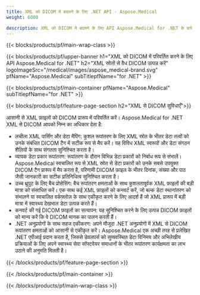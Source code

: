 ```yaml
---
title: XML को DICOM में बदलने के लिए .NET API - Aspose.Medical
weight: 6000

description: XML को DICOM में बदलने के लिए API Aspose.Medical for .NET के बारे में जानकारी
---
```


{{< blocks/products/pf/main-wrap-class >}}

{{< blocks/products/pf/upper-banner h1="XML को DICOM में परिवर्तित करने के लिए API Aspose.Medical for .NET" h2="XML स्रोतों से वैध DICOM उत्पन्न करें" logoImageSrc="/medical/images/aspose_medical-brand.svg" pfName="Aspose.Medical" subTitlepfName="for .NET" >}}

{{< blocks/products/pf/main-container pfName="Aspose.Medical" subTitlepfName="for .NET" >}}

{{< blocks/products/pf/feature-page-section h2="XML से DICOM सुविधाएँ">}}

<p>आसानी से XML फ़ाइलों को DICOM प्रारूप में परिवर्तित करें। Aspose.Medical for .NET XML से DICOM आपको निम्न का अधिकार देता है:</p>

<ul>
<li>लचीला XML पार्सिंग और डेटा मैपिंग: कुशल रूपांतरण के लिए XML स्रोत के भीतर डेटा तत्वों को उनके संबंधित DICOM टैग में सटीक रूप से मैप करें। यह विविध XML स्वरूपों और डेटा संगठन शैलियों के साथ संगतता सुनिश्चित करता है।</li>
<li>व्यापक डेटा प्रकार रूपांतरण: रूपांतरण के दौरान विभिन्न डेटा प्रकारों को निर्बाध रूप से संभालें। Aspose.Medical स्वचालित रूप से XML स्रोत से डेटा प्रकारों को उनके सबसे उपयुक्त DICOM टैग प्रारूप में मैप करता है, परिणामी DICOM फ़ाइल के भीतर दिनांक, संख्या और पाठ जैसी जानकारी का सटीक प्रतिनिधित्व सुनिश्चित करता है।</li>
<li>उच्च थ्रूपुट के लिए बैच प्रोसेसिंग: बैच रूपांतरण क्षमताओं के साथ कुशलतापूर्वक XML फ़ाइलों की बड़ी मात्रा को संसाधित करें। एक साथ कई XML फ़ाइलों को कनवर्ट करें, जो बल्क डेटा स्थानांतरण को संभालने या स्वचालित वर्कफ़्लोज़ के साथ एकीकृत करने के लिए आदर्श हैं जो XML प्रारूप में बड़ी मात्रा में स्वास्थ्य देखभाल डेटा उत्पन्न करते हैं।</li>
<li>कनवर्ट की गई DICOM फ़ाइलों का सत्यापन: यह सुनिश्चित करने के लिए उत्पन्न DICOM फ़ाइलों को मान्य करें कि वे DICOM मानक का पालन करती हैं।</li>
<li>.NET अनुप्रयोगों के साथ सहज एकीकरण: अपने मौजूदा .NET अनुप्रयोगों में XML से DICOM रूपांतरण क्षमताओं को आसानी से एकीकृत करें। Aspose.Medical एक अच्छी तरह से प्रलेखित .NET एपीआई प्रदान करता है, जिससे डेवलपर्स को सुव्यवस्थित डेटा विनिमय और अभिलेखीय प्रक्रियाओं के लिए अपने स्वास्थ्य सेवा सॉफ्टवेयर समाधानों के भीतर रूपांतरण कार्यक्षमता का लाभ उठाने की अनुमति मिलती है।</li>
</ul>

{{< /blocks/products/pf/feature-page-section >}}

{{< /blocks/products/pf/main-container >}}

{{< /blocks/products/pf/main-wrap-class >}}
